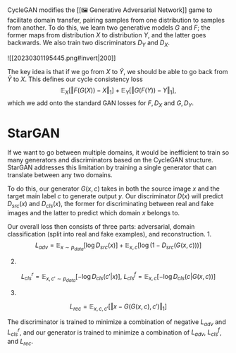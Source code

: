 CycleGAN modifies the [[🖼️ Generative Adversarial Network]] game to facilitate domain transfer, pairing samples from one distribution to samples from another. To do this, we learn two generative models $G$ and $F$; the former maps from distribution $X$ to distribution $Y$, and the latter goes backwards. We also train two discriminators $D_Y$ and $D_X$.

![[20230301195445.png#invert|200]]

The key idea is that if we go from $X$ to $\hat{Y}$, we should be able to go back from $\hat{Y}$ to $X$. This defines our cycle consistency loss 
$$
\mathbb{E}_X[\Vert F(G(X)) - X \Vert_1] + \mathbb{E}_Y [\Vert G(F(Y)) - Y \Vert_1],
$$
 which we add onto the standard GAN losses for $F, D_X$ and $G, D_Y$.

# StarGAN
If we want to go between multiple domains, it would be inefficient to train so many generators and discriminators based on the CycleGAN structure. StarGAN addresses this limitation by training a single generator that can translate between any two domains.

To do this, our generator $G(x, c)$ takes in both the source image $x$ and the target main label $c$ to generate output $y$. Our discriminator $D(x)$ will predict $D_{src}(x)$ and $D_{cls}(x)$, the former for discriminating between real and fake images and the latter to predict which domain $x$ belongs to.

Our overall loss then consists of three parts: adversarial, domain classification (split into real and fake examples), and reconstruction.
1. 
$$
L_{adv} = \mathbb{E}_{x \sim p_{data}} [\log D_{src}(x)] + \mathbb{E}_{x, c}[\log (1 - D_{src}(G(x, c)))]
$$

2. 
$$
L_{cls}^r = \mathbb{E}_{x, c' \sim p_{data}} [-\log D_{cls}(c' \vert x)], \ L_{cls}^f = \mathbb{E}_{x, c}[-\log D_{cls}(c \vert G(x, c))]
$$

3. 
$$
L_{rec} = \mathbb{E}_{x, c, c'}[\Vert x - G(G(x, c), c')\Vert_1]
$$


The discriminator is trained to minimize a combination of negative $L_{adv}$ and $L_{cls}^r$, and our generator is trained to minimize a combination of $L_{adv}$, $L_{cls}^f$, and $L_{rec}$.